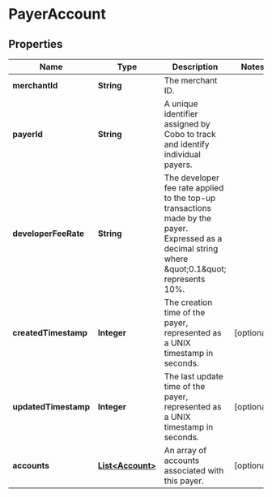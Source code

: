 

# PayerAccount


## Properties

| Name | Type | Description | Notes |
|------------ | ------------- | ------------- | -------------|
|**merchantId** | **String** | The merchant ID. |  |
|**payerId** | **String** | A unique identifier assigned by Cobo to track and identify individual payers. |  |
|**developerFeeRate** | **String** | The developer fee rate applied to the top-up transactions made by the payer. Expressed as a decimal string where \&quot;0.1\&quot; represents 10%. |  |
|**createdTimestamp** | **Integer** | The creation time of the payer, represented as a UNIX timestamp in seconds. |  [optional] |
|**updatedTimestamp** | **Integer** | The last update time of the payer, represented as a UNIX timestamp in seconds. |  [optional] |
|**accounts** | [**List&lt;Account&gt;**](Account.md) | An array of accounts associated with this payer. |  [optional] |



